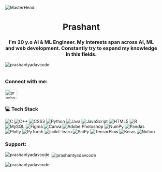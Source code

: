 ![MasterHead](https://media.licdn.com/dms/image/D5616AQEAID440pDpjw/profile-displaybackgroundimage-shrink_350_1400/0/1718496265085?e=1725494400&v=beta&t=J8nXUcLTmqLAINIApMgUo_ipvJWk9LYQYOAx8j_ztQE)
<h1 align="center">Prashant</h1>
<h3 align="center">I'm 20 y.o AI & ML Engineer. My interests span across AI, ML and web development. Constantly try to expand my knowledge in this fields.</h3>

<p align="left"> <img src="https://komarev.com/ghpvc/?username=prashantyadavcode&label=Profile%20views&color=0e75b6&style=flat" alt="prashantyadavcode" /> </p>

<p align="left"> <a href="https://twitter.com/" target="blank"><img src="https://img.shields.io/twitter/follow/?logo=twitter&style=for-the-badge" alt="" /></a> </p>

<h3 align="left">Connect with me:</h3>
<p align="left">
<a href="https://instagram.com/prashant.code" target="blank"><img align="center" src="https://raw.githubusercontent.com/rahuldkjain/github-profile-readme-generator/master/src/images/icons/Social/instagram.svg" alt="prashant.code" height="30" width="40" /></a>
</p>

<h3 align="left"> 💻 Tech Stack</h3>

![C](https://img.shields.io/badge/c-%2300599C.svg?style=flat-square&logo=c&logoColor=white) ![C++](https://img.shields.io/badge/c++-%2300599C.svg?style=flat-square&logo=c%2B%2B&logoColor=white) ![CSS3](https://img.shields.io/badge/css3-%231572B6.svg?style=flat-square&logo=css3&logoColor=white) ![Python](https://img.shields.io/badge/python-3670A0?style=flat-square&logo=python&logoColor=ffdd54) ![Java](https://img.shields.io/badge/java-%23ED8B00.svg?style=flat-square&logo=java&logoColor=white) ![JavaScript](https://img.shields.io/badge/javascript-%23323330.svg?style=flat-square&logo=javascript&logoColor=%23F7DF1E) ![HTML5](https://img.shields.io/badge/html5-%23E34F26.svg?style=flat-square&logo=html5&logoColor=white) ![R](https://img.shields.io/badge/r-%23276DC3.svg?style=flat-square&logo=r&logoColor=white) ![MySQL](https://img.shields.io/badge/mysql-%2300f.svg?style=flat-square&logo=mysql&logoColor=white) 	![Figma](https://img.shields.io/badge/figma-%23F24E1E.svg?style=flat-square&logo=figma&logoColor=white) ![Canva](https://img.shields.io/badge/Canva-%2300C4CC.svg?style=flat-square&logo=Canva&logoColor=white) ![Adobe Photoshop](https://img.shields.io/badge/adobephotoshop-%2331A8FF.svg?style=flat-square&logo=adobephotoshop&logoColor=white) ![NumPy](https://img.shields.io/badge/numpy-%23013243.svg?style=flat-square&logo=numpy&logoColor=white) ![Pandas](https://img.shields.io/badge/pandas-%23150458.svg?style=flat-square&logo=pandas&logoColor=white) ![Plotly](https://img.shields.io/badge/Plotly-%233F4F75.svg?style=flat-square&logo=plotly&logoColor=white) ![PyTorch](https://img.shields.io/badge/PyTorch-%23EE4C2C.svg?style=flat-square&logo=PyTorch&logoColor=white) ![scikit-learn](https://img.shields.io/badge/scikit--learn-%23F7931E.svg?style=flat-square&logo=scikit-learn&logoColor=white) ![SciPy](https://img.shields.io/badge/SciPy-%230C55A5.svg?style=flat-square&logo=scipy&logoColor=%white) ![TensorFlow](https://img.shields.io/badge/TensorFlow-%23FF6F00.svg?style=flat-square&logo=TensorFlow&logoColor=white) ![Keras](https://img.shields.io/badge/Keras-%23D00000.svg?style=flat-square&logo=Keras&logoColor=white) ![Notion](https://img.shields.io/badge/Notion-%23000000.svg?style=flat-square&logo=notion&logoColor=white)

<h3 align="left">Support:</h3>


<p><img align="left" src="https://github-readme-stats.vercel.app/api/top-langs?username=prashantyadavcode&show_icons=true&locale=en&layout=compact" alt="prashantyadavcode" /></p>

<p>&nbsp;<img align="center" src="https://github-readme-stats.vercel.app/api?username=prashantyadavcode&show_icons=true&locale=en" alt="prashantyadavcode" /></p>

<p><img align="center" src="https://github-readme-streak-stats.herokuapp.com/?user=prashantyadavcode&" alt="prashantyadavcode" /></p>
